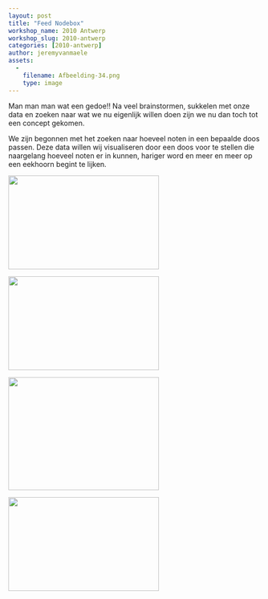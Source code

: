 ```yaml
---
layout: post
title: "Feed Nodebox"
workshop_name: 2010 Antwerp
workshop_slug: 2010-antwerp
categories: [2010-antwerp]
author: jeremyvanmaele 
assets:
  -
    filename: Afbeelding-34.png
    type: image
---
```

Man man man wat een gedoe!! Na veel brainstormen, sukkelen met onze data en zoeken naar wat we nu eigenlijk willen doen zijn we nu dan toch tot een concept gekomen.

We zijn begonnen met het zoeken naar hoeveel noten in een bepaalde doos passen. Deze data willen wij visualiseren door een doos voor te stellen die naargelang hoeveel noten er in kunnen, hariger word en meer en meer op een eekhoorn begint te lijken.

<a href="http://workshops.nodebox.net/2010-2/wp-content/uploads/2010/02/Afbeelding-54.png"><img class="alignnone size-medium wp-image-191" src="http://workshops.nodebox.net/2010-2/wp-content/uploads/2010/02/Afbeelding-54-300x187.png" alt="" width="300" height="187" /></a>

<a href="http://workshops.nodebox.net/2010-2/wp-content/uploads/2010/02/Afbeelding-43.png"><img class="alignnone size-medium wp-image-192" src="http://workshops.nodebox.net/2010-2/wp-content/uploads/2010/02/Afbeelding-43-300x187.png" alt="" width="300" height="187" /></a>

<a href="http://workshops.nodebox.net/2010-2/wp-content/uploads/2010/02/Foto-3.jpg"><img class="alignnone size-medium wp-image-193" src="http://workshops.nodebox.net/2010-2/wp-content/uploads/2010/02/Foto-3-300x225.jpg" alt="" width="300" height="225" /></a>

<a href="http://workshops.nodebox.net/2010-2/wp-content/uploads/2010/02/Afbeelding-34.png"><img class="alignnone size-medium wp-image-198" src="http://workshops.nodebox.net/2010-2/wp-content/uploads/2010/02/Afbeelding-34-300x187.png" alt="" width="300" height="187" /></a>
